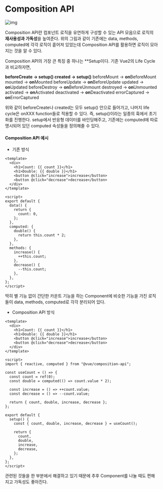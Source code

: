 # Composition API

![img](https://velog.velcdn.com/images%2Fsian%2Fpost%2F8cf4efb6-f4a0-4e93-83e8-ac671ae37f95%2Fimage.png)

Composition API란 컴포넌트 로직을 유연하게 구성할 수 있는 API 모음으로 로직의 **재사용성과 가독성**을 높여준다.
위의 그림과 같이 기존에는 data, methods, computed에 각각 로직이 흩어져 있었는데 Composition API를 활용하면 로직이 모아지는 것을 알 수 있다.

Composition API의 가장 큰 특징 중 하나는 \*\*Setup이다. 기존 Vue2의 Life Cycle과 비교하자면,

**beforeCreate -> setup()
created -> setup()**
beforeMount -> **on**BeforeMount
mounted -> **on**Mounted
beforeUpdate -> **on**BeforeUpdate
updated -> **on**Updated
beforeDestroy -> **on**BeforeUnmount
destroyed -> **on**Unmounted
activated -> **on**Activated
deactivated -> **on**Deactivated
errorCaptured -> **on**ErrorCaptured

위와 같이 beforeCreate나 created는 모두 setup() 안으로 들어가고, 나머지 life cycle은 onXXX function들로 적용할 수 있다.
즉, setup()이라는 일종의 훅에서 초기화를 진행한다.
setup에서 반응형 데이터를 바인딩해주고, 기존에는 computed에 따로 명시되어 있던 computed 속성들을 정의해줄 수 있다.

#### Composition API 예시

- 기존 방식

```vue
<template>
  <div>
    <h1>Count: {{ count }}</h1>
    <h1>Double: {{ double }}</h1>
    <button @click="increase">increase</button>
    <button @click="decrease">decrease</button>
  </div>
</template>

<script>
export default {
  data() {
    return {
      count: 0,
    };
  },
  computed: {
    double() {
      return this.count * 2;
    },
  },
  methods: {
    increase() {
      ++this.count;
    },
    decrease() {
      --this.count;
    },
  },
};
</script>
```

딱히 별 기능 없이 간단한 카운트 기능을 하는 Component에 비슷한 기능을 가진 로직들이 data, methods, computed로 각각 분리되어 있다.

- Composition API 방식

```vue
<template>
  <div>
    <h1>Count: {{ count }}</h1>
    <h1>Double: {{ double }}</h1>
    <button @click="increase">increase</button>
    <button @click="decrease">decrease</button>
  </div>
</template>

<script>
import { reactive, computed } from "@vue/composition-api";

const useCount = () => {
  const count = ref(0);
  const double = computed(() => count.value * 2);

  const increase = () => ++count.value;
  const decrease = () => --count.value;

  return { count, double, increase, decrease };
};

export default {
  setup() {
    const { count, double, increase, decrease } = useCount();

    return {
      count,
      double,
      increase,
      decrease,
    };
  },
};
</script>
```

관련된 것들을 한 부분에서 해결하고 있기 때문에 추후 Component를 나눌 때도 편해지고 가독성도 좋아진다.
